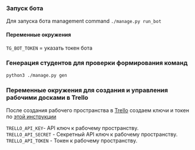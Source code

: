 ### Запуск бота
Для запуска бота management command `./manage.py run_bot`  
#### Переменные окружения
`TG_BOT_TOKEN` = указать токен бота



### Генерация студентов для проверки формирования команд
`python3 ./manage.py gen`

### Переменные окружения для создания и управления рабочими досками в Trello
После создания рабочего пространства в [Trello](https://trello.com) cоздаем ключи и токен по [этой инструкции](https://developer.atlassian.com/cloud/trello/guides/rest-api/api-introduction/)

`TRELLO_API_KEY`- API ключ к рабочему пространству. <br>
`TRELLO_API_SECRET` - Секретный API ключ к рабочему пространству. <br>
`TRELLO_API_TOKEN` - Токен к рабочему пространству. <br>
